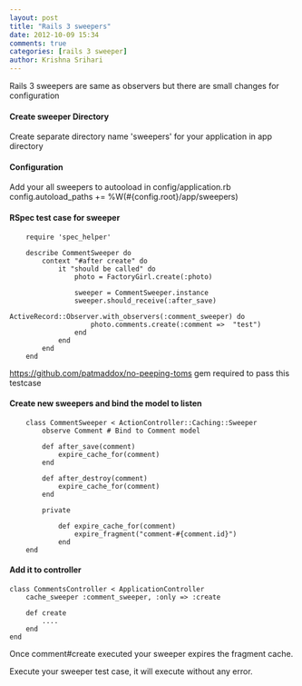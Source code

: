 ```yaml
---
layout: post
title: "Rails 3 sweepers"
date: 2012-10-09 15:34
comments: true
categories: [rails 3 sweeper]
author: Krishna Srihari
---
```


Rails 3 sweepers are same as observers but there are small changes for configuration

#### Create sweeper Directory
Create separate directory name 'sweepers' for your application in app directory

#### Configuration
Add your all sweepers to autooload in config/application.rb
    config.autoload_paths += %W(#{config.root}/app/sweepers)

#### RSpec test case for sweeper
		require 'spec_helper'
		
		describe CommentSweeper do
			context "#after create" do
				it "should be called" do
					photo = FactoryGirl.create(:photo)
					
					sweeper = CommentSweeper.instance
					sweeper.should_receive(:after_save)
					ActiveRecord::Observer.with_observers(:comment_sweeper) do			
						photo.comments.create(:comment =>  "test")
					end			
				end
			end
		end

<https://github.com/patmaddox/no-peeping-toms> gem required to pass this testcase

#### Create new sweepers and bind the model to listen
		class CommentSweeper < ActionController::Caching::Sweeper
			observe Comment # Bind to Comment model
			
			def after_save(comment)
				expire_cache_for(comment)
			end
		
			def after_destroy(comment)
				expire_cache_for(comment)
			end
			
			private
			
				def expire_cache_for(comment)
					expire_fragment("comment-#{comment.id}")					
				end
		end

#### Add it to controller
    class CommentsController < ApplicationController
    	cache_sweeper :comment_sweeper, :only => :create
    	
    	def create
    		....
    	end
    end
    
Once comment#create executed your sweeper expires the fragment cache.
    
Execute your sweeper test case, it will execute without any error. 		

